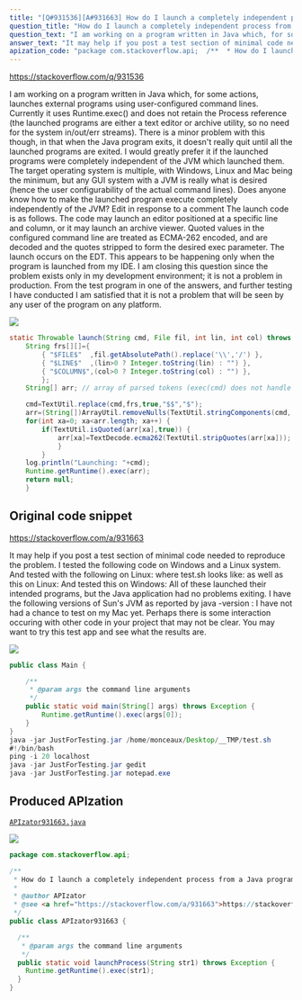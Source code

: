 ```yaml
---
title: "[Q#931536][A#931663] How do I launch a completely independent process from a Java program?"
question_title: "How do I launch a completely independent process from a Java program?"
question_text: "I am working on a program written in Java which, for some actions, launches external programs using user-configured command lines.  Currently it uses Runtime.exec() and does not retain the Process reference (the launched programs are either a text editor or archive utility, so no need for the system in/out/err streams). There is a minor problem with this though, in that when the Java program exits, it doesn't really quit until all the launched programs are exited. I would greatly prefer it if the launched programs were completely independent of the JVM which launched them. The target operating system is multiple, with Windows, Linux and Mac being the minimum, but any GUI system with a JVM is really what is desired (hence the user configurability of the actual command lines). Does anyone know how to make the launched program execute completely independently of the JVM? Edit in response to a comment The launch code is as follows.  The code may launch an editor positioned at a specific line and column, or it may launch an archive viewer.  Quoted values in the configured command line are treated as ECMA-262 encoded, and are decoded and the quotes stripped to form the desired exec parameter. The launch occurs on the EDT. This appears to be happening only when the program is launched from my IDE.  I am closing this question since the problem exists only in my development environment; it is not a problem in production.  From the test program in one of the answers, and further testing I have conducted I am satisfied that it is not a problem that will be seen by any user of the program on any platform."
answer_text: "It may help if you post a test section of minimal code needed to reproduce the problem.  I tested the following code on Windows and a Linux system. And tested with the following on Linux: where test.sh looks like: as well as this on Linux: And tested this on Windows: All of these launched their intended programs, but the Java application had no problems exiting.  I have the following versions of Sun's JVM as reported by java -version : I have not had a chance to test on my Mac yet.  Perhaps there is some interaction occuring with other code in your project that may not be clear.  You may want to try this test app and see what the results are."
apization_code: "package com.stackoverflow.api;  /**  * How do I launch a completely independent process from a Java program?  *  * @author APIzator  * @see <a href=\"https://stackoverflow.com/a/931663\">https://stackoverflow.com/a/931663</a>  */ public class APIzator931663 {    /**    * @param args the command line arguments    */   public static void launchProcess(String str1) throws Exception {     Runtime.getRuntime().exec(str1);   } }"
---
```


https://stackoverflow.com/q/931536

I am working on a program written in Java which, for some actions, launches external programs using user-configured command lines.  Currently it uses Runtime.exec() and does not retain the Process reference (the launched programs are either a text editor or archive utility, so no need for the system in/out/err streams).
There is a minor problem with this though, in that when the Java program exits, it doesn&#x27;t really quit until all the launched programs are exited.
I would greatly prefer it if the launched programs were completely independent of the JVM which launched them.
The target operating system is multiple, with Windows, Linux and Mac being the minimum, but any GUI system with a JVM is really what is desired (hence the user configurability of the actual command lines).
Does anyone know how to make the launched program execute completely independently of the JVM?
Edit in response to a comment
The launch code is as follows.  The code may launch an editor positioned at a specific line and column, or it may launch an archive viewer.  Quoted values in the configured command line are treated as ECMA-262 encoded, and are decoded and the quotes stripped to form the desired exec parameter.
The launch occurs on the EDT.
This appears to be happening only when the program is launched from my IDE.  I am closing this question since the problem exists only in my development environment; it is not a problem in production.  From the test program in one of the answers, and further testing I have conducted I am satisfied that it is not a problem that will be seen by any user of the program on any platform.


<div class="code-logo"><img src="/stackoverflow.png" /></div>

```java
static Throwable launch(String cmd, File fil, int lin, int col) throws Throwable {
    String frs[][]={
        { "$FILE$"  ,fil.getAbsolutePath().replace('\\','/') },
        { "$LINE$"  ,(lin>0 ? Integer.toString(lin) : "") },
        { "$COLUMN$",(col>0 ? Integer.toString(col) : "") },
        };
    String[] arr; // array of parsed tokens (exec(cmd) does not handle quoted values)

    cmd=TextUtil.replace(cmd,frs,true,"$$","$");
    arr=(String[])ArrayUtil.removeNulls(TextUtil.stringComponents(cmd,' ',-1,true,true,true));
    for(int xa=0; xa<arr.length; xa++) {
        if(TextUtil.isQuoted(arr[xa],true)) {
            arr[xa]=TextDecode.ecma262(TextUtil.stripQuotes(arr[xa]));
            }
        }
    log.println("Launching: "+cmd);
    Runtime.getRuntime().exec(arr);
    return null;
    }
```


## Original code snippet

https://stackoverflow.com/a/931663

It may help if you post a test section of minimal code needed to reproduce the problem.  I tested the following code on Windows and a Linux system.
And tested with the following on Linux:
where test.sh looks like:
as well as this on Linux:
And tested this on Windows:
All of these launched their intended programs, but the Java application had no problems exiting.  I have the following versions of Sun&#x27;s JVM as reported by java -version :
I have not had a chance to test on my Mac yet.  Perhaps there is some interaction occuring with other code in your project that may not be clear.  You may want to try this test app and see what the results are.

<div class="code-logo"><img src="/stackoverflow.png" /></div>

```java
public class Main {

    /**
     * @param args the command line arguments
     */
    public static void main(String[] args) throws Exception {
        Runtime.getRuntime().exec(args[0]);
    }
}
java -jar JustForTesting.jar /home/monceaux/Desktop/__TMP/test.sh
#!/bin/bash
ping -i 20 localhost
java -jar JustForTesting.jar gedit
java -jar JustForTesting.jar notepad.exe
```

## Produced APIzation

[`APIzator931663.java`](https://github.com/pasqualesalza/apization-temp/raw/main/data/search/APIzator931663.java)

<div class="code-logo"><img src="/apizator.png" /></div>

```java
package com.stackoverflow.api;

/**
 * How do I launch a completely independent process from a Java program?
 *
 * @author APIzator
 * @see <a href="https://stackoverflow.com/a/931663">https://stackoverflow.com/a/931663</a>
 */
public class APIzator931663 {

  /**
   * @param args the command line arguments
   */
  public static void launchProcess(String str1) throws Exception {
    Runtime.getRuntime().exec(str1);
  }
}

```